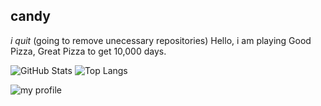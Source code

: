 ## candy
*i quit*
(going to remove unecessary repositories)
Hello, i am playing Good Pizza, Great Pizza to get 10,000 days.

![GitHub Stats](https://github-readme-stats.vercel.app/api?username=realcandyuwu&theme=light&show_icons=true)
![Top Langs](https://github-readme-stats.vercel.app/api/top-langs/?username=realcandyuwu&theme=light)

![my profile](https://avatars.githubusercontent.com/u/69337817?s=400&u=79460c5f301c0ea030b6e771d2c2d8fbb6793245&v=4)
